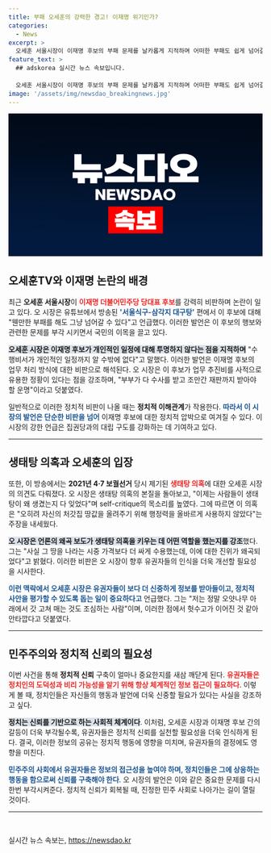 ```yaml
---
title: 부패 오세훈의 강력한 경고! 이재명 위기인가?
categories:
  - News
excerpt: >
  오세훈 서울시장이 이재명 후보의 부패 문제를 날카롭게 지적하며 어떠한 부패도 쉽게 넘어갈 수 있다라고 주장했다. 그의 뼈 있는 발언과 과거 생태탕 의혹에 대한 해명에 주목할 필요가 있다. 클릭하여 더 자세한 이야기를 확인해보세요!
feature_text: >
  ## adskorea 실시간 뉴스 속보입니다.

  오세훈 서울시장이 이재명 후보의 부패 문제를 날카롭게 지적하며 어떠한 부패도 쉽게 넘어갈 수 있다라고 주장했다. 그의 뼈 있는 발언과 과거 생태탕 의혹에 대한 해명에 주목할 필요가 있다. 클릭하여 더 자세한 이야기를 확인해보세요!
image: '/assets/img/newsdao_breakingnews.jpg'
---
```


<p><img src="/assets/img/newsdao_breakingnews.jpg" alt="adskorea 속보" /></p>

<h2 data-ke-size="size26">오세훈TV와 이재명 논란의 배경</h2>

<p data-ke-size="size16">최근 <b>오세훈 서울시장</b>이 <b><span style="color: #ee2323;">이재명 더불어민주당 당대표 후보</span></b>를 강력히 비판하며 논란이 일고 있다. 오 시장은 유튜브에서 방송된 <b><span style="color: #1a5490;">'서울식구-삼각지 대구탕'</span></b> 편에서 이 후보에 대해 "웬만한 부패를 해도 그냥 넘어갈 수 있다"고 언급했다. 이러한 발언은 이 후보의 행보와 관련한 문제를 부각 시키면서 국민의 이목을 끌고 있다.</p>

<p data-ke-size="size16"><b><span style="background-color: #21538527;">오세훈 시장은 이재명 후보가 개인적인 일정에 대해 투명하지 않다는 점을 지적하며</span></b> "수행비서가 개인적인 일정까지 알 수밖에 없다"고 말했다. 이러한 발언은 이재명 후보의 업무 처리 방식에 대한 비판으로 해석된다. 오 시장은 이 후보가 업무 추진비를 사적으로 유용한 정황이 있다는 점을 강조하며, "부부가 다 수사를 받고 조만간 재판까지 받아야 할 운명"이라고 덧붙였다.</p>

<p data-ke-size="size16">일반적으로 이러한 정치적 비판이 나올 때는 <b>정치적 이해관계</b>가 작용한다. <b><span style="color: #1a5490;">따라서 이 시장의 발언은 단순한 비판을 넘어</span></b> 이재명 후보에 대한 정치적 압박으로 여겨질 수 있다. 이 시장의 강한 언급은 집권당과의 대립 구도를 강화하는 데 기여하고 있다.</p>

<hr>

<h2 data-ke-size="size26">생태탕 의혹과 오세훈의 입장</h2>

<p data-ke-size="size16">또한, 이 방송에서는 <b>2021년 4·7 보궐선거</b> 당시 제기된 <b><span style="color: #ee2323;">생태탕 의혹</span></b>에 대한 오세훈 시장의 의견도 다뤄졌다. 오 시장은 생태탕 의혹의 본질을 돌아보고, "이제는 사람들이 생태탕이 왜 생겼는지 다 잊었다"며 self-critique의 목소리를 높였다. 그에 따르면 이 의혹은 "오히려 자신의 처갓집 땅값을 올려주기 위해 행정력을 올바르게 사용하지 않았다"는 주장을 내세웠다.</p>

<p data-ke-size="size16"><b><span style="background-color: #21538527;">오 시장은 언론의 왜곡 보도가 생태탕 의혹을 키우는 데 어떤 역할을 했는지를 강조</span></b>했다. 그는 "사실 그 땅을 나라는 시중 가격보다 더 싸게 수용했는데, 이에 대한 진위가 왜곡되었다"고 밝혔다. 이러한 비판은 오 시장이 향후 유권자들의 인식을 더욱 개선할 필요성을 시사한다.</p>

<p data-ke-size="size16"><b><span style="color: #1a5490;">이런 맥락에서 오세훈 시장은 유권자들이 보다 더 신중하게 정보를 받아들이고, 정치적 사안을 평가할 수 있도록 돕는 일이 중요하다고</span></b> 언급했다. 그는 "저는 정말 오얏나무 아래에서 갓 고쳐 매는 것도 조심하는 사람"이며, 이러한 점에서 헛수고가 이어진 것 같아 안타깝다고 덧붙였다.</p>

<hr>

<h2 data-ke-size="size26">민주주의와 정치적 신뢰의 필요성</h2>

<p data-ke-size="size16">이번 사건을 통해 <b>정치적 신뢰</b> 구축이 얼마나 중요한지를 새삼 깨닫게 된다. <b><span style="color: #ee2323;">유권자들은 정치인의 도덕성과 비리 가능성을 알기 위해 항상 체계적인 정보 접근이 필요하다</span></b>. 이렇게 볼 때, 정치인들은 자신들의 행동과 발언에 더욱 신중할 필요가 있다는 사실을 강조하고 싶다.</p>

<p data-ke-size="size16"><b><span style="background-color: #21538527;">정치는 신뢰를 기반으로 하는 사회적 체계이다</span></b>. 이처럼, 오세훈 시장과 이재명 후보 간의 갈등이 더욱 부각될수록, 유권자들은 정치적 신뢰를 실천할 필요성을 더욱 인식하게 된다. 결국, 이러한 정보의 공유는 정치적 행동에 영향을 미치며, 유권자들의 결정에도 영향을 미친다.</p>

<p data-ke-size="size16"><b><span style="color: #1a5490;">민주주의 사회에서 유권자들은 정보의 접근성을 높여야 하며, 정치인들은 그에 상응하는 행동을 함으로써 신뢰를 구축해야 한다</span></b>. 오 시장의 발언은 이와 같은 중요한 문제를 다시 한번 부각시켜준다. 정치적 신뢰가 회복될 때, 진정한 민주 사회로 나아가는 길이 열릴 것이다.</p>

<hr>

<p data-ke-size="size16">&nbsp;</p>
실시간 뉴스 속보는, <a href="https://newsdao.kr" rel="dofollow">https://newsdao.kr</a>


